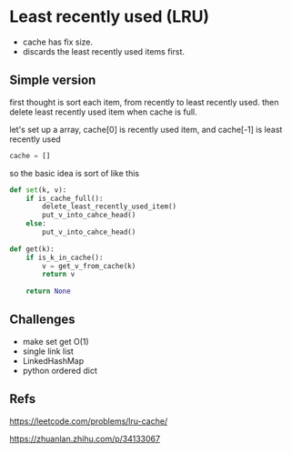 # Least recently used (LRU)

* cache has fix size.
* discards the least recently used items first.


## Simple version

first thought is sort each item, from recently to least recently used. then delete least recently used item when cache is full.

let's set up a array, cache[0] is recently used item, and cache[-1] is least recently used
```python
cache = []
```

so the basic idea is sort of like this
```python
def set(k, v):
    if is_cache_full():
        delete_least_recently_used_item()
        put_v_into_cahce_head()
    else:
        put_v_into_cahce_head()
        
def get(k):
    if is_k_in_cache():
        v = get_v_from_cache(k)
        return v
    
    return None
```

## Challenges

* make set get O(1)
* single link list 
* LinkedHashMap
* python ordered dict

## Refs
https://leetcode.com/problems/lru-cache/

https://zhuanlan.zhihu.com/p/34133067
